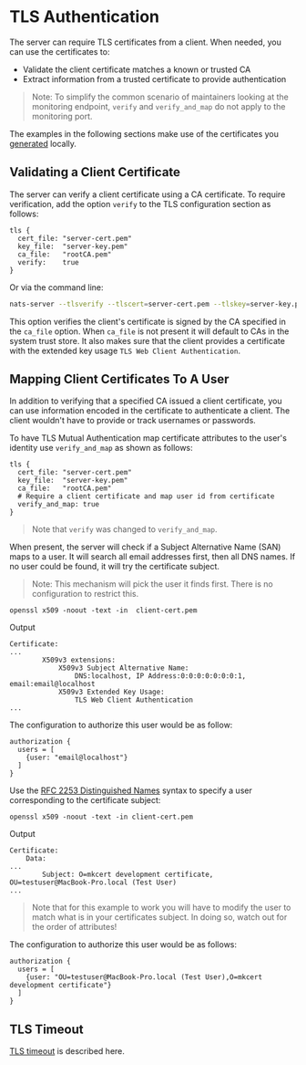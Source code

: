 # TLS Authentication

The server can require TLS certificates from a client. When needed, you can use the certificates to:

* Validate the client certificate matches a known or trusted CA
* Extract information from a trusted certificate to provide authentication

> Note: To simplify the common scenario of maintainers looking at the monitoring endpoint, `verify` and `verify_and_map` do not apply to the monitoring port.

The examples in the following sections make use of the certificates you [generated](/nats-server/configuration/securing_nats/tls.md#self-signed-certificates-for-testing) locally.

## Validating a Client Certificate

The server can verify a client certificate using a CA certificate. To require verification, add the option `verify` to the TLS configuration section as follows:

```
tls {
  cert_file: "server-cert.pem"
  key_file:  "server-key.pem"
  ca_file:   "rootCA.pem"
  verify:    true
}
```

Or via the command line:

```bash
nats-server --tlsverify --tlscert=server-cert.pem --tlskey=server-key.pem --tlscacert=rootCA.pem
```

This option verifies the client's certificate is signed by the CA specified in the `ca_file` option. When `ca_file` is not present it will default to CAs in the system trust store. It also makes sure that the client provides a certificate with the extended key usage `TLS Web Client Authentication`.

## Mapping Client Certificates To A User

In addition to verifying that a specified CA issued a client certificate, you can use information encoded in the certificate to authenticate a client. The client wouldn't have to provide or track usernames or passwords.

To have TLS Mutual Authentication map certificate attributes to the user's identity use `verify_and_map` as shown as follows:

```
tls {
  cert_file: "server-cert.pem"
  key_file:  "server-key.pem"
  ca_file:   "rootCA.pem"
  # Require a client certificate and map user id from certificate
  verify_and_map: true
}
```

> Note that `verify` was changed to `verify_and_map`.

When present, the server will check if a Subject Alternative Name (SAN) maps to a user. It will search all email addresses first, then all DNS names. If no user could be found, it will try the certificate subject.

> Note: This mechanism will pick the user it finds first. There is no configuration to restrict this.

```shell
openssl x509 -noout -text -in  client-cert.pem
```

Output

```
Certificate:
...
        X509v3 extensions:
            X509v3 Subject Alternative Name:
                DNS:localhost, IP Address:0:0:0:0:0:0:0:1, email:email@localhost
            X509v3 Extended Key Usage:
                TLS Web Client Authentication
...
```

The configuration to authorize this user would be as follow:

```
authorization {
  users = [
    {user: "email@localhost"}
  ]
}
```

Use the [RFC 2253 Distinguished Names](https://tools.ietf.org/html/rfc2253) syntax to specify a user corresponding to the certificate subject:

```shell
openssl x509 -noout -text -in client-cert.pem
```

Output

```
Certificate:
    Data:
...
        Subject: O=mkcert development certificate, OU=testuser@MacBook-Pro.local (Test User)
...
```

> Note that for this example to work you will have to modify the user to match what is in your certificates subject. In doing so, watch out for the order of attributes!

The configuration to authorize this user would be as follows:

```
authorization {
  users = [
    {user: "OU=testuser@MacBook-Pro.local (Test User),O=mkcert development certificate"}
  ]
}
```

## TLS Timeout

[TLS timeout](/nats-server/configuration/securing_nats/tls.md#tls-timeout) is described here.
